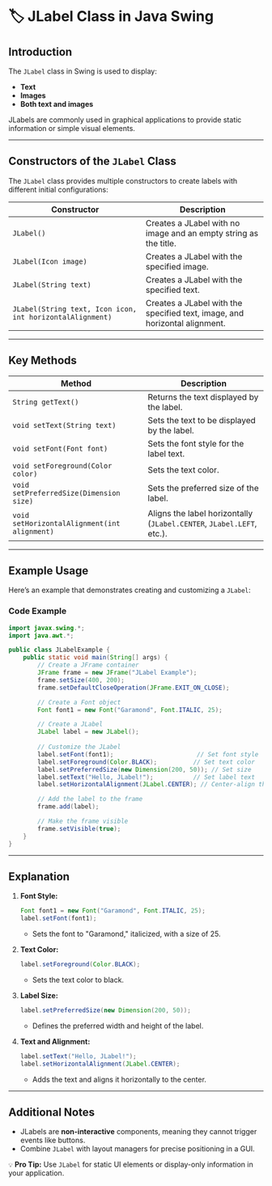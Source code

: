 
# 🏷️ JLabel Class in Java Swing

## **Introduction**
The `JLabel` class in Swing is used to display:
- **Text**
- **Images**
- **Both text and images**

JLabels are commonly used in graphical applications to provide static information or simple visual elements.

---

## **Constructors of the `JLabel` Class**
The `JLabel` class provides multiple constructors to create labels with different initial configurations:

| **Constructor**                          | **Description**                                                  |
|------------------------------------------|------------------------------------------------------------------|
| `JLabel()`                               | Creates a JLabel with no image and an empty string as the title. |
| `JLabel(Icon image)`                     | Creates a JLabel with the specified image.                      |
| `JLabel(String text)`                    | Creates a JLabel with the specified text.                       |
| `JLabel(String text, Icon icon, int horizontalAlignment)` | Creates a JLabel with the specified text, image, and horizontal alignment. |

---

## **Key Methods**
| **Method**                  | **Description**                                                |
|-----------------------------|--------------------------------------------------------------|
| `String getText()`          | Returns the text displayed by the label.                     |
| `void setText(String text)` | Sets the text to be displayed by the label.                  |
| `void setFont(Font font)`   | Sets the font style for the label text.                      |
| `void setForeground(Color color)` | Sets the text color.                                     |
| `void setPreferredSize(Dimension size)` | Sets the preferred size of the label.                |
| `void setHorizontalAlignment(int alignment)` | Aligns the label horizontally (`JLabel.CENTER`, `JLabel.LEFT`, etc.). |

---

## **Example Usage**
Here’s an example that demonstrates creating and customizing a `JLabel`:

### **Code Example**
```java
import javax.swing.*;
import java.awt.*;

public class JLabelExample {
    public static void main(String[] args) {
        // Create a JFrame container
        JFrame frame = new JFrame("JLabel Example");
        frame.setSize(400, 200);
        frame.setDefaultCloseOperation(JFrame.EXIT_ON_CLOSE);

        // Create a Font object
        Font font1 = new Font("Garamond", Font.ITALIC, 25);

        // Create a JLabel
        JLabel label = new JLabel();
        
        // Customize the JLabel
        label.setFont(font1);                       // Set font style
        label.setForeground(Color.BLACK);          // Set text color
        label.setPreferredSize(new Dimension(200, 50)); // Set size
        label.setText("Hello, JLabel!");           // Set label text
        label.setHorizontalAlignment(JLabel.CENTER); // Center-align the text

        // Add the label to the frame
        frame.add(label);

        // Make the frame visible
        frame.setVisible(true);
    }
}
````

---

## **Explanation**

1. **Font Style:**
    
    ```java
    Font font1 = new Font("Garamond", Font.ITALIC, 25);
    label.setFont(font1);
    ```
    
    - Sets the font to "Garamond," italicized, with a size of 25.
2. **Text Color:**
    
    ```java
    label.setForeground(Color.BLACK);
    ```
    
    - Sets the text color to black.
3. **Label Size:**
    
    ```java
    label.setPreferredSize(new Dimension(200, 50));
    ```
    
    - Defines the preferred width and height of the label.
4. **Text and Alignment:**
    
    ```java
    label.setText("Hello, JLabel!");
    label.setHorizontalAlignment(JLabel.CENTER);
    ```
    
    - Adds the text and aligns it horizontally to the center.

---

## **Additional Notes**

- JLabels are **non-interactive** components, meaning they cannot trigger events like buttons.
- Combine `JLabel` with layout managers for precise positioning in a GUI.

`💡` **Pro Tip:** Use `JLabel` for static UI elements or display-only information in your application.